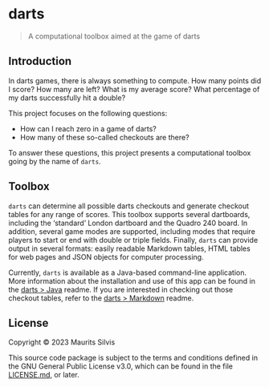 # darts

> A computational toolbox aimed at the game of darts

## Introduction

In darts games, there is always something to compute.
How many points did I score?
How many are left?
What is my average score?
What percentage of my darts successfully hit a double?

This project focuses on the following questions:

* How can I reach zero in a game of darts?
* How many of these so-called checkouts are there?

To answer these questions, this project presents a computational toolbox going by the name of `darts`.

## Toolbox

`darts` can determine all possible darts checkouts and generate checkout tables for any range of scores.
This toolbox supports several dartboards, including the ‘standard’ London dartboard and the Quadro 240 board.
In addition, several game modes are supported, including modes that require players to start or end with double or triple fields.
Finally, `darts` can provide output in several formats: easily readable Markdown tables, HTML tables for web pages and JSON objects for computer processing.

Currently, `darts` is available as a Java-based command-line application.
More information about the installation and use of this app can be found in the [darts > Java](java) readme.
If you are interested in checking out those checkout tables, refer to the [darts > Markdown](md) readme.

[//]: # (Read on to learn more about the observations that can be made using `darts`.)

[//]: # (## Observations)

## License

Copyright © 2023 Maurits Silvis

This source code package is subject to the terms and conditions defined in the GNU General Public License v3.0, which can be found in the file [LICENSE.md](LICENSE.md), or later.
